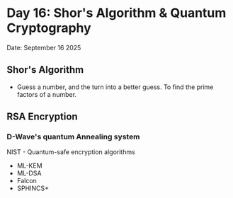 # Day 16: Shor's Algorithm & Quantum Cryptography

Date: September 16 2025


## Shor's Algorithm

- Guess a number, and the turn into a better guess.  To find the prime factors of a number.

## RSA Encryption

### D-Wave's quantum Annealing system

NIST - Quantum-safe encryption algorithms

- ML-KEM
- ML-DSA
- Falcon
- SPHINCS+